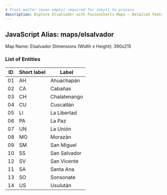 ```yaml
---
# Front matter (even empty) required for Jekyll to process
description: Explore Elsalvador with FusionCharts Maps – Detailed features for seamless integration. Try now & enhance your data visualization today! 
---
```


## JavaScript Alias: maps/elsalvador

Map Name: Elsalvador
Dimensions (Width x Height): 390x215





### List of Entities

ID | Short label | Label
---|---|---|
01|AH|Ahuachapán
02|CA|Cabañas
03|CH|Chalatenango
04|CU|Cuscatlán
05|LI|La Libertad
06|PA|La Paz
07|UN|La Unión
08|MO|Morazán
09|SM|San Miguel
10|SS|San Salvador
12|SV|San Vicente
11|SA|Santa Ana
13|SO|Sonsonate
14|US|Usulután

